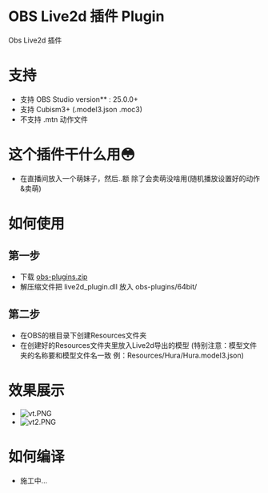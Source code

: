 # OBS Live2d 插件 Plugin
 Obs Live2d 插件
# 支持
* 支持 OBS Studio version** : 25.0.0+
* 支持 Cubism3+ (.model3.json .moc3)
* 不支持 .mtn 动作文件
# 这个插件干什么用😳
* 在直播间放入一个萌妹子，然后..额 除了会卖萌没啥用(随机播放设置好的动作&卖萌)
# 如何使用
## 第一步 
* 下载 [obs-plugins.zip ](https://github.com/a1928370421/Obs-Live2D-Plugin/blob/master/live2d_plugin.zip)
* 解压缩文件把 live2d_plugin.dll 放入 obs-plugins/64bit/
## 第二步
* 在OBS的根目录下创建Resources文件夹
* 在创建好的Resources文件夹里放入Live2d导出的模型 (特别注意：模型文件夹的名称要和模型文件名一致 例：Resources/Hura/Hura.model3.json)
# 效果展示
* ![vt.PNG](https://github.com/a1928370421/Obs-Live2D-Plugin/blob/master/vt.PNG)
* ![vt2.PNG](https://github.com/a1928370421/Obs-Live2D-Plugin/blob/master/vt2.PNG)
# 如何编译
* 施工中...
